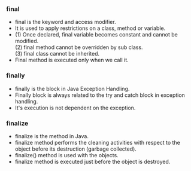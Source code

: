 ### final
- final is the keyword and access modifier.
- It is used to apply restrictions on a class, method or variable.
-   (1) Once declared, final variable becomes constant and cannot be modified.  
	(2) final method cannot be overridden by sub class.  
	(3) final class cannot be inherited.
- Final method is executed only when we call it.

### finally
- finally is the block in Java Exception Handling.
- Finally block is always related to the try and catch block in exception handling.
- It's execution is not dependent on the exception.

### finalize
- finalize is the method in Java.
- finalize method performs the cleaning activities with respect to the object before its destruction (garbage collected).
- finalize() method is used with the objects.
- finalize method is executed just before the object is destroyed.

